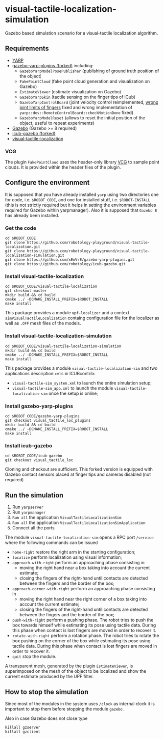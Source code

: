 # visual-tactile-localization-simulation
Gazebo based simulation scenario for a visual-tactile localization algorithm.

## Requirements
- [YARP](http://www.yarp.it/)
- [gazebo-yarp-plugins (forked)](https://github.com/xEnVrE/gazebo-yarp-plugins/tree/visual_tactile_loc_plugins_yarp3) including:
  - `GazeboYarpModelPosePublisher` (publishing of ground truth position of the object)
  - `FakePointCloud` (fake point cloud generation and visualization on Gazebo)
  - `EstimateViewer` (estimate visualization on Gazebo)
  - `GazeboYarpSkin` (tactile sensing on the finger tips of iCub)
  - `GazeboYarpControlBoard` (joint velocity control reimplemented, [wrong joint limits of fingers](https://github.com/robotology/gazebo-yarp-plugins/issues/348) fixed and wrong implementation of `yarp::dev::RemoteControlBoard::checkMotionDone` fixed)
  - `GazeboYarpModelReset` (allows to reset the initial position of the object, useful to repeat experiments)
- [Gazebo](http://gazebosim.org/) (Gazebo >= 8 required)
- [icub-gazebo (forked)](https://github.com/xEnVrE/icub-gazebo/tree/visual_tactile_loc)
- [visual-tactile-localization](https://github.com/robotology-playground/visual-tactile-localization)

### VCG
The plugin `FakePointCloud` uses the header-only library [VCG](http://vcg.isti.cnr.it/vcglib/) to sample point clouds. It is provided within the header files of the plugin.

## Configure the environment
It is supposed that you have already installed `yarp` using two directories one for code, i.e. `$ROBOT_CODE`, and one for installed stuff, i.e. `$ROBOT-INSTALL` (this is not strictly required but it helps in setting the environment variables required for Gazebo within yarpmanager). Also it is supposed that `Gazebo 8` has already been installed.

### Get the code
```
cd $ROBOT_CODE
git clone https://github.com/robotology-playground/visual-tactile-localization.git
git clone https://github.com/robotology-playground/visual-tactile-localization-simulation.git
git clone https://github.com/xEnVrE/gazebo-yarp-plugins.git
git clone https://github.com/robotology/icub-gazebo.git
```
### Install visual-tactile-localization
```
cd $ROBOT_CODE/visual-tactile-localization
git checkout master
mkdir build && cd build
cmake ../ -DCMAKE_INSTALL_PREFIX=$ROBOT_INSTALL
make install
```
This package provides a module `upf-localizer` and a context `simVisualTactileLocalization` containg configuration file for the localizer as well as `.OFF` mesh files of the models.

### Install visual-tactile-localization-simulation
```
cd $ROBOT_CODE/visual-tactile-localization-simulation
mkdir build && cd build
cmake ../ -DCMAKE_INSTALL_PREFIX=$ROBOT_INSTALL
make install
```
This package provides a module `visual-tactile-localization-sim` and two applications description `xml`s in ICUBcontrib:
- `visual-tactile-sim_system.xml` to launch the entire simulation setup; 
- `visual-tactile-sim_app.xml` to launch the module `visual-tactile-localization-sim` once the setup is online;

### Install gazebo-yarp-plugins
```
cd $ROBOT_CODE/gazebo-yarp-plugins
git checkout visual_tactile_loc_plugins
mkdir build && cd build
cmake ../ -DCMAKE_INSTALL_PREFIX=$ROBOT_INSTALL
make install
```

### Install icub-gazebo
```
cd $ROBOT_CODE/icub-gazebo
git checkout visual_tactile_loc
```
Cloning and checkout are sufficient. This forked version is equipped with Gazebo contact sensors placed at finger tips and cameras disabled (not required)

## Run the simulation
1. Run `yarpserver`
2. Run `yarpmanager`
3. `Run all` the application `VisualTactileLocalizationSim`
4. `Run all` the application `VisualTactileLocalizationSimApplication`
4. Connect all the ports

The module `visual-tactile-localization-sim` opens a RPC port `/service` where the following commands can be issued

- `home-right` restore the right arm in the starting configuration;
- `localize` perform localization using visual information;
- `approach-with-right` perform an approaching phase consisting in 
   - moving the right hand near a box taking into account the current estimate;
   - closing the fingers of the right-hand until contacts are detected between the fingers and the border of the box;
- `approach-corner-with-right` perform an approaching phase consisting in 
   - moving the right hand near the right corner of a box taking into account the current estimate;
   - closing the fingers of the right-hand until contacts are detected between the fingers and the border of the box;
- `push-with-right` perform a pushing phase. The robot tries to push the box towards himself while estimating its pose using tactile data. During this phase when contact is lost fingers are moved in order to recover it.
- `rotate-with-right` perform a rotation phase. The robot tries to rotate the box pushing on the corner of the box while estimating its pose using tactile data. During this phase when contact is lost fingers are moved in order to recover it.
- `quit` stop the module.

A transparent mesh, generated by the plugin `EstimateViewer`, is superimposed on the mesh of the object to be localized and show the current estimate produced by the UPF filter.

## How to stop the simulation
Since most of the modules in the system uses `/clock` as internal clock it is important to stop them before stopping the module `gazebo`.

Also in case Gazebo does not close type
```
killall gzserver
killall gzclient
```
